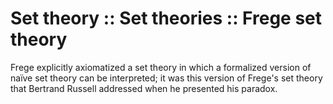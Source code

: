 # Set theory :: Set theories :: Frege set theory

Frege explicitly axiomatized a set theory in which a formalized version of naïve set theory can be interpreted; it was this version of Frege's set theory that Bertrand Russell addressed when he presented his paradox.

